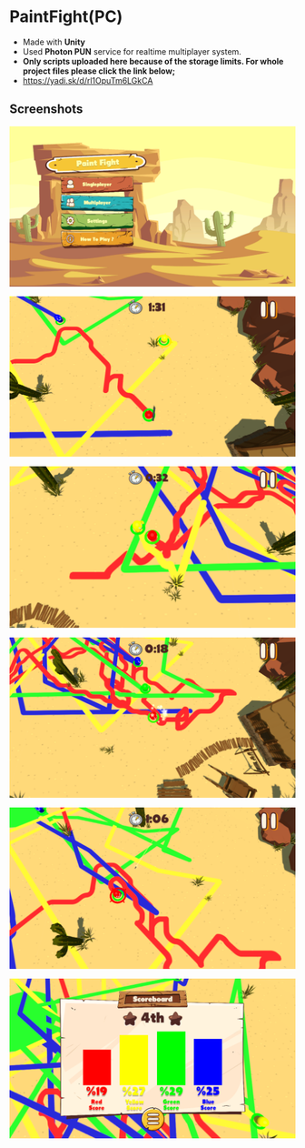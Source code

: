 # PaintFight(PC)
* Made with **Unity**  
* Used **Photon PUN** service for realtime multiplayer system.  
* **Only scripts uploaded here because of the storage limits. For whole project files please click the link below;**  
* https://yadi.sk/d/rl1OpuTm6LGkCA
  
## Screenshots  
  
![](/Images/Screenshot1.png)  
  
![](/Images/Screenshot2.png)  
  
![](/Images/Screenshot3.png)  
  
![](/Images/Screenshot4.png)  
  
![](/Images/Screenshot5.png)  
  
![](/Images/Screenshot6.png)  
